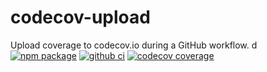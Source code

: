 # codecov-upload

Upload coverage to codecov.io during a GitHub workflow.
d
[![npm package](https://img.shields.io/npm/v/@jsenv/codecov-upload.svg?logo=npm&label=package)](https://www.npmjs.com/package/@jsenv/codecov-upload)
[![github ci](https://github.com/jsenv/jsenv-codecov-upload/workflows/ci/badge.svg)](https://github.com/jsenv/jsenv-codecov-upload/actions?workflow=ci)
[![codecov coverage](https://codecov.io/gh/jsenv/jsenv-codecov-upload/branch/master/graph/badge.svg)](https://codecov.io/gh/jsenv/jsenv-codecov-upload)
